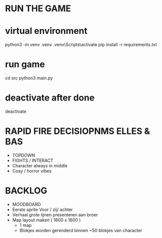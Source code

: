# RUN THE GAME
   # virtual environment
   python3 -m venv .venv 
   .venv\Scripts\activate
   pip install -r requirements.txt

   # run game
   cd src
   python3 main.py

   # deactivate after done
   deactivate

# RAPID FIRE DECISIOPNMS ELLES & BAS
 - TOPDOWN
 - FIGHTS / INTERACT
 - Character always in middle
 - Cosy / horror vibes

 # BACKLOG
 - MOODBOARD
 - Eerste sprite
    Voor / zij/ achter
 - Verhaal grote lijnen presenteren aan broer
 - Map layout maken ( 1600 x 1600 )
    - 1 map
    - Blokjes worden gerenderd binnen ~50 blokjes van character
